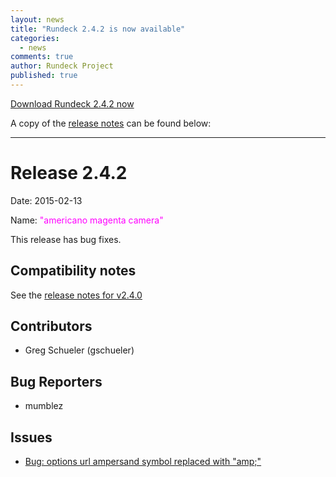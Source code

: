 ```yaml
---
layout: news
title: "Rundeck 2.4.2 is now available"
categories:
  - news
comments: true
author: Rundeck Project
published: true
---
```



[Download Rundeck 2.4.2 now](http://rundeck.org/downloads.html)


A copy of the [release notes](https://github.com/rundeck/rundeck/blob/v2.4.2/RELEASE.md) can be found below:

--------------------

Release 2.4.2
=============

Date: 2015-02-13

Name: <span style="color: magenta"><span class="glyphicon glyphicon-camera"></span> "americano magenta camera"</span>

This release has bug fixes.

## Compatibility notes

See the [release notes for v2.4.0](http://rundeck.org/2.4.0/history/version-2.4.0.html)

## Contributors

* Greg Schueler (gschueler)

## Bug Reporters

* mumblez

## Issues

* [Bug: options url ampersand symbol replaced with "amp;"](https://github.com/rundeck/rundeck/issues/1101)
